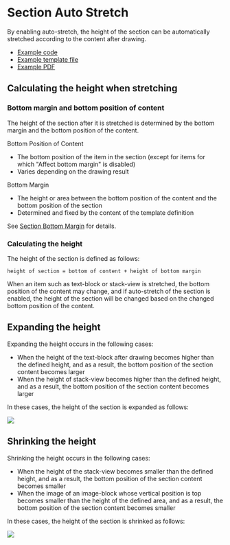 # Section Auto Stretch

By enabling auto-stretch, the height of the section can be automatically stretched according to the content after drawing.

- [Example code](test_feature.rb)
- [Example template file](template.tlf)
- [Example PDF](expect.pdf)

## Calculating the height when stretching

### Bottom margin and bottom position of content

The height of the section after it is stretched is determined by the bottom margin and the bottom position of the content.

Bottom Position of Content

- The bottom position of the item in the section (except for items for which "Affect bottom margin" is disabled)
- Varies depending on the drawing result

Bottom Margin

- The height or area between the bottom position of the content and the bottom position of the section
- Determined and fixed by the content of the template definition

See [Section Bottom Margin](../section_report_section_bottom_margin/README.md) for details.

### Calculating the height

The height of the section is defined as follows:

```
height of section = bottom of content + height of bottom margin
```

When an item such as text-block or stack-view is stretched, the bottom position of the content may change, and if auto-stretch of the section is enabled, the height of the section will be changed based on the changed bottom position of the content.

## Expanding the height

Expanding the height occurs in the following cases:

- When the height of the text-block after drawing becomes higher than the defined height, and as a result, the bottom position of the section content becomes larger
- When the height of stack-view becomes higher than the defined height, and as a result, the bottom position of the section content becomes larger

In these cases, the height of the section is expanded as follows:

![](images/auto-stretch-expand.png)

## Shrinking the height

Shrinking the height occurs in the following cases:

- When the height of the stack-view becomes smaller than the defined height, and as a result, the bottom position of the section content becomes smaller
- When the image of an image-block whose vertical position is top becomes smaller than the height of the defined area, and as a result, the bottom position of the section content becomes smaller

In these cases, the height of the section is shrinked as follows:

![](images/auto-stretch-shrink.png)
